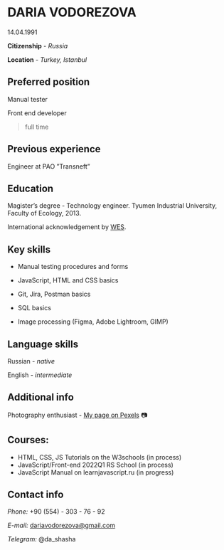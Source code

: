 # DARIA VODOREZOVA

14.04.1991

**Citizenship** - _Russia_

**Location** - _Turkey, Istanbul_

## Preferred position

Manual tester

Front end developer

> full time

## Previous experience

Engineer at PAO ”Transneft”

## Education

Magister’s degree - Technology engineer. Tyumen Industrial University,
Faculty of Ecology, 2013.

International acknowledgement by [WES](https://drive.google.com/file/d/12rlIBpYdNUx3kFjpON0J-kDj5nEiKfQ1/view?usp=sharing).

## Key skills

- Manual testing procedures and forms

- JavaScript, HTML and CSS basics

- Git, Jira, Postman basics

- SQL basics

- Image processing (Figma, Adobe Lightroom, GIMP)

## Language skills

Russian - _native_

English - _intermediate_

## Additional info

Photography enthusiast - [My page on Pexels](https://www.pexels.com/@daka) :camera:

## Courses:

- HTML, CSS, JS Tutorials on the W3schools (in process)
- JavaScript/Front-end 2022Q1 RS School (in process)
- JavaScript Manual on learnjavascript.ru (in progress)

## Contact info

_Phone:_ +90 (554) - 303 - 76 - 92

_E-mail:_ dariavodorezova@gmail.com

_Telegram:_ @da_shasha
